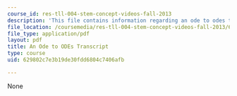 ```yaml
---
course_id: res-tll-004-stem-concept-videos-fall-2013
description: 'This file contains information regarding an ode to odes transcript. '
file_location: /coursemedia/res-tll-004-stem-concept-videos-fall-2013/629802c7e3b19de30fdd6804c7406afb_MITRES_TLL-004F13_AnOdeTo.pdf
file_type: application/pdf
layout: pdf
title: An Ode to ODEs Transcript
type: course
uid: 629802c7e3b19de30fdd6804c7406afb

---
```

None